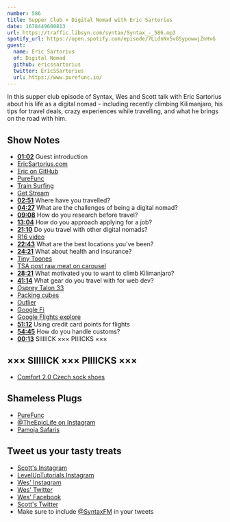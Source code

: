 ```yaml
---
number: 586
title: Supper Club × Digital Nomad with Eric Sartorius
date: 1678449600813
url: https://traffic.libsyn.com/syntax/Syntax_-_586.mp3
spotify_url: https://open.spotify.com/episode/7LLdnNv5vGSypowwjZnHxG
guest:
  name: Eric Sartorius
  of: Digital Nomad
  github: ericssartorius
  twitter: EricSSartorius
  url: https://www.purefunc.io/
---
```


In this supper club episode of Syntax, Wes and Scott talk with Eric Sartorius about his life as a digital nomad - including recently climbing Kilimanjaro, his tips for travel deals, crazy experiences while travelling, and what he brings on the road with him.

## Show Notes

- **[01:02](#t=01:02)** Guest introduction
- [EricSartorius.com](https://www.ericsartorius.com/)
- [Eric on GitHub](https://github.com/ericssartorius)
- [PureFunc](https://www.purefunc.io/)
- [Train Surfing](https://www.youtube.com/@shiey)
- [Get Stream](https://getstream.io/)
- **[02:51](#t=02:51)** Where have you travelled?
- **[04:27](#t=04:27)** What are the challenges of being a digital nomad?
- **[09:08](#t=09:08)** How do you research before travel?
- **[13:04](#t=13:04)** How do you approach applying for a job?
- **[21:10](#t=21:10)** Do you travel with other digital nomads?
- [R16 video](https://www.youtube.com/watch?v=44kKLeDKIIc)
- **[22:43](#t=22:43)** What are the best locations you've been?
- **[24:21](#t=24:21)** What about health and insurance?
- [Tiny Toones](https://www.tinytoones.org/)
- [TSA post raw meat on carousel](https://www.travelandleisure.com/travel-news/tsa-posts-raw-meat-on-carousel-seattle-airport)
- **[28:21](#t=28:21)** What motivated you to want to climb Kilimanjaro?
- **[41:14](#t=41:14)** What gear do you travel with for web dev?
- [Osprey Talon 33](https://www.osprey.com/us/en/product/talon-33-TALON33F20.html?sku=10002695&nulsc=true)
- [Packing cubes](https://www.rei.com/product/195445/rei-co-op-expandable-packing-cube-set-smallmediumlarge)
- [Outlier](https://outlier.nyc/)
- [Google Fi](https://fi.google.com/about/?pli=1)
- [Google Flights explore](https://www.google.com/travel/explore)
- **[51:12](#t=51:12)** Using credit card points for flights
- **[54:45](#t=54:45)** How do you handle customs?
- **[00:13](#t=00:13)** SIIIIICK ××× PIIIICKS ×××

## ××× SIIIIICK ××× PIIIICKS ×××

- [Comfort 2.0 Czech sock shoes](https://skinners.cc/en/skinners-comfort?10-color=77-sand)

## Shameless Plugs

- [PureFunc](https://www.purefunc.io/)
- [@TheEpicLife on Instagram](https://www.instagram.com/theepiclife/)
- [Pamoja Safaris](https://www.pamojasafaris.com/)

## Tweet us your tasty treats

- [Scott's Instagram](https://www.instagram.com/stolinski/)
- [LevelUpTutorials Instagram](https://www.instagram.com/LevelUpTutorials/)
- [Wes' Instagram](https://www.instagram.com/wesbos/)
- [Wes' Twitter](https://twitter.com/wesbos)
- [Wes' Facebook](https://www.facebook.com/wesbos.developer)
- [Scott's Twitter](https://twitter.com/stolinski)
- Make sure to include [@SyntaxFM](https://twitter.com/SyntaxFM) in your tweets
